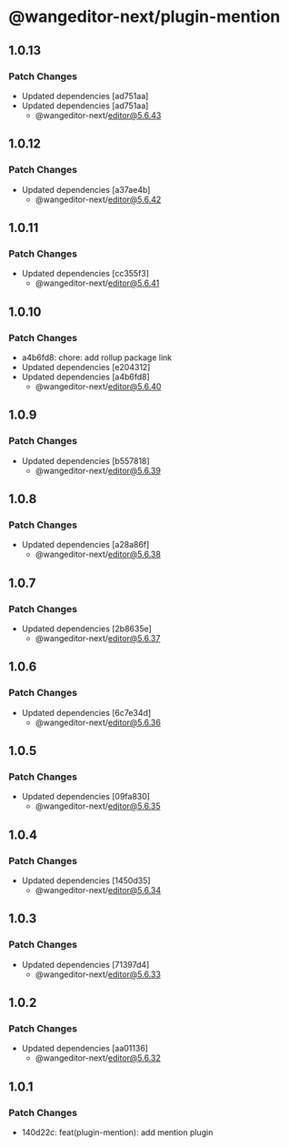# @wangeditor-next/plugin-mention

## 1.0.13

### Patch Changes

- Updated dependencies [ad751aa]
- Updated dependencies [ad751aa]
  - @wangeditor-next/editor@5.6.43

## 1.0.12

### Patch Changes

- Updated dependencies [a37ae4b]
  - @wangeditor-next/editor@5.6.42

## 1.0.11

### Patch Changes

- Updated dependencies [cc355f3]
  - @wangeditor-next/editor@5.6.41

## 1.0.10

### Patch Changes

- a4b6fd8: chore: add rollup package link
- Updated dependencies [e204312]
- Updated dependencies [a4b6fd8]
  - @wangeditor-next/editor@5.6.40

## 1.0.9

### Patch Changes

- Updated dependencies [b557818]
  - @wangeditor-next/editor@5.6.39

## 1.0.8

### Patch Changes

- Updated dependencies [a28a86f]
  - @wangeditor-next/editor@5.6.38

## 1.0.7

### Patch Changes

- Updated dependencies [2b8635e]
  - @wangeditor-next/editor@5.6.37

## 1.0.6

### Patch Changes

- Updated dependencies [6c7e34d]
  - @wangeditor-next/editor@5.6.36

## 1.0.5

### Patch Changes

- Updated dependencies [09fa830]
  - @wangeditor-next/editor@5.6.35

## 1.0.4

### Patch Changes

- Updated dependencies [1450d35]
  - @wangeditor-next/editor@5.6.34

## 1.0.3

### Patch Changes

- Updated dependencies [71397d4]
  - @wangeditor-next/editor@5.6.33

## 1.0.2

### Patch Changes

- Updated dependencies [aa01136]
  - @wangeditor-next/editor@5.6.32

## 1.0.1

### Patch Changes

- 140d22c: feat(plugin-mention): add mention plugin

